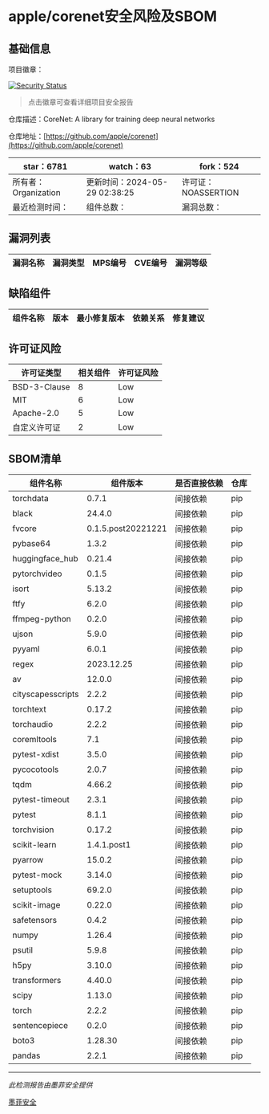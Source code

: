 # apple/corenet安全风险及SBOM

## 基础信息

项目徽章：

[![Security Status](https://www.murphysec.com/platform3/v31/badge/1815101989154398208.svg)](https://www.murphysec.com/console/report/1783926683439001600/1815101989154398208)

> 点击徽章可查看详细项目安全报告

仓库描述：CoreNet: A library for training deep neural networks

仓库地址：[https://github.com/apple/corenet](https://github.com/apple/corenet)

| star：6781 | watch：63 | fork：524 |
| ----------- | -------------- | ------------ |
| 所有者：Organization | 更新时间：2024-05-29 02:38:25 | 许可证：NOASSERTION |
| 最近检测时间： | 组件总数： | 漏洞总数： |




## 漏洞列表

| 漏洞名称 | 漏洞类型 | MPS编号 | CVE编号 | 漏洞等级 |
| ------- | ------ | ------- | ------ | ----- |





## 缺陷组件

| 组件名称 | 版本 | 最小修复版本 | 依赖关系 | 修复建议 |
| -------- | ---- | ------------ | -------- | -------- |





## 许可证风险

| 许可证类型 | 相关组件 | 许可证风险 |
| ---------- | -------- | ---------- |
|BSD-3-Clause|8|Low|
|MIT|6|Low|
|Apache-2.0|5|Low|
|自定义许可证|2|Low|




## SBOM清单

| 组件名称 | 组件版本 | 是否直接依赖 | 仓库 |
| -------- | -------- | ------------ | ---- |
|torchdata|0.7.1|间接依赖|pip|
|black|24.4.0|间接依赖|pip|
|fvcore|0.1.5.post20221221|间接依赖|pip|
|pybase64|1.3.2|间接依赖|pip|
|huggingface_hub|0.21.4|间接依赖|pip|
|pytorchvideo|0.1.5|间接依赖|pip|
|isort|5.13.2|间接依赖|pip|
|ftfy|6.2.0|间接依赖|pip|
|ffmpeg-python|0.2.0|间接依赖|pip|
|ujson|5.9.0|间接依赖|pip|
|pyyaml|6.0.1|间接依赖|pip|
|regex|2023.12.25|间接依赖|pip|
|av|12.0.0|间接依赖|pip|
|cityscapesscripts|2.2.2|间接依赖|pip|
|torchtext|0.17.2|间接依赖|pip|
|torchaudio|2.2.2|间接依赖|pip|
|coremltools|7.1|间接依赖|pip|
|pytest-xdist|3.5.0|间接依赖|pip|
|pycocotools|2.0.7|间接依赖|pip|
|tqdm|4.66.2|间接依赖|pip|
|pytest-timeout|2.3.1|间接依赖|pip|
|pytest|8.1.1|间接依赖|pip|
|torchvision|0.17.2|间接依赖|pip|
|scikit-learn|1.4.1.post1|间接依赖|pip|
|pyarrow|15.0.2|间接依赖|pip|
|pytest-mock|3.14.0|间接依赖|pip|
|setuptools|69.2.0|间接依赖|pip|
|scikit-image|0.22.0|间接依赖|pip|
|safetensors|0.4.2|间接依赖|pip|
|numpy|1.26.4|间接依赖|pip|
|psutil|5.9.8|间接依赖|pip|
|h5py|3.10.0|间接依赖|pip|
|transformers|4.40.0|间接依赖|pip|
|scipy|1.13.0|间接依赖|pip|
|torch|2.2.2|间接依赖|pip|
|sentencepiece|0.2.0|间接依赖|pip|
|boto3|1.28.30|间接依赖|pip|
|pandas|2.2.1|间接依赖|pip|


------

*此检测报告由墨菲安全提供*

[墨菲安全](www.murphysec.com)